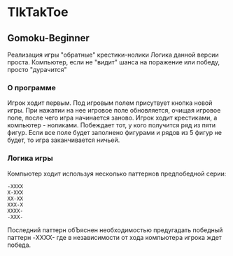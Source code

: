 # TIkTakToe
## Gomoku-Beginner
Реализация игры "обратные" крестики-нолики 
Логика данной версии проста. 
Компьютер, если не "видит" шанса на поражение или победу, просто "дурачится"
### О программе 
Игрок ходит первым. Под игровым полем присутвует кнопка новой игры. При нажатии на нее игровое поле обновляется, очищая игровое поле,
после чего игра начинается заново. Игрок ходит крестиками, а компьютер - ноликами. Побеждает тот, у кого получится ряд
из пяти фигур. Если все поле будет заполнено фигурами и рядов из 5 фигур не будет, то игра заканчивается ничьей.
### Логика игры
Компьютер ходит используя несколько паттернов предпобедной серии:

```
-XXXX
X-XXX
XX-XX
XXX-X
XXXX-
-XXX-
```
Последний паттерн обЪяснен необходимостью предугадать победный паттерн -XXXX- где в независимости от хода компьютера игрока ждет победа.

